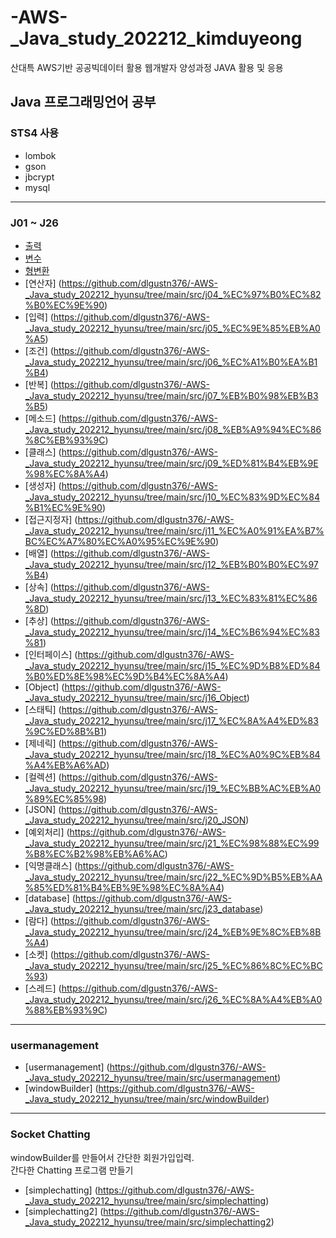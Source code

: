 # -AWS-_Java_study_202212_kimduyeong
산대특 AWS기반 공공빅데이터 활용 웹개발자 양성과정 JAVA 활용 및 응용

## Java 프로그래밍언어 공부
### STS4 사용
* lombok
* gson
* jbcrypt
* mysql

---

### J01 ~ J26
* [출력](https://github.com/dlgustn376/-AWS-_Java_study_202212_hyunsu/tree/main/src/j01_%EC%B6%9C%EB%A0%A5)
* [변수](https://github.com/dlgustn376/-AWS-_Java_study_202212_hyunsu/tree/main/src/j02_%EB%B3%80%EC%88%98)
* [형변환](https://github.com/dlgustn376/-AWS-_Java_study_202212_hyunsu/tree/main/src/j03_%ED%98%95%EB%B3%80%ED%99%98)
* [연산자] (https://github.com/dlgustn376/-AWS-_Java_study_202212_hyunsu/tree/main/src/j04_%EC%97%B0%EC%82%B0%EC%9E%90)
* [입력] (https://github.com/dlgustn376/-AWS-_Java_study_202212_hyunsu/tree/main/src/j05_%EC%9E%85%EB%A0%A5)
* [조건] (https://github.com/dlgustn376/-AWS-_Java_study_202212_hyunsu/tree/main/src/j06_%EC%A1%B0%EA%B1%B4)
* [반복] (https://github.com/dlgustn376/-AWS-_Java_study_202212_hyunsu/tree/main/src/j07_%EB%B0%98%EB%B3%B5)
* [메소드] (https://github.com/dlgustn376/-AWS-_Java_study_202212_hyunsu/tree/main/src/j08_%EB%A9%94%EC%86%8C%EB%93%9C)
* [클래스] (https://github.com/dlgustn376/-AWS-_Java_study_202212_hyunsu/tree/main/src/j09_%ED%81%B4%EB%9E%98%EC%8A%A4)
* [생성자] (https://github.com/dlgustn376/-AWS-_Java_study_202212_hyunsu/tree/main/src/j10_%EC%83%9D%EC%84%B1%EC%9E%90)
* [접근지정자] (https://github.com/dlgustn376/-AWS-_Java_study_202212_hyunsu/tree/main/src/j11_%EC%A0%91%EA%B7%BC%EC%A7%80%EC%A0%95%EC%9E%90)
* [배열] (https://github.com/dlgustn376/-AWS-_Java_study_202212_hyunsu/tree/main/src/j12_%EB%B0%B0%EC%97%B4)
* [상속] (https://github.com/dlgustn376/-AWS-_Java_study_202212_hyunsu/tree/main/src/j13_%EC%83%81%EC%86%8D)
* [추상] (https://github.com/dlgustn376/-AWS-_Java_study_202212_hyunsu/tree/main/src/j14_%EC%B6%94%EC%83%81)
* [인터페이스] (https://github.com/dlgustn376/-AWS-_Java_study_202212_hyunsu/tree/main/src/j15_%EC%9D%B8%ED%84%B0%ED%8E%98%EC%9D%B4%EC%8A%A4)
* [Object] (https://github.com/dlgustn376/-AWS-_Java_study_202212_hyunsu/tree/main/src/j16_Object)
* [스태틱] (https://github.com/dlgustn376/-AWS-_Java_study_202212_hyunsu/tree/main/src/j17_%EC%8A%A4%ED%83%9C%ED%8B%B1)
* [제네릭] (https://github.com/dlgustn376/-AWS-_Java_study_202212_hyunsu/tree/main/src/j18_%EC%A0%9C%EB%84%A4%EB%A6%AD)
* [컬렉션] (https://github.com/dlgustn376/-AWS-_Java_study_202212_hyunsu/tree/main/src/j19_%EC%BB%AC%EB%A0%89%EC%85%98)
* [JSON] (https://github.com/dlgustn376/-AWS-_Java_study_202212_hyunsu/tree/main/src/j20_JSON)
* [예외처리] (https://github.com/dlgustn376/-AWS-_Java_study_202212_hyunsu/tree/main/src/j21_%EC%98%88%EC%99%B8%EC%B2%98%EB%A6%AC)
* [익명클래스] (https://github.com/dlgustn376/-AWS-_Java_study_202212_hyunsu/tree/main/src/j22_%EC%9D%B5%EB%AA%85%ED%81%B4%EB%9E%98%EC%8A%A4)
* [database] (https://github.com/dlgustn376/-AWS-_Java_study_202212_hyunsu/tree/main/src/j23_database)
* [람다] (https://github.com/dlgustn376/-AWS-_Java_study_202212_hyunsu/tree/main/src/j24_%EB%9E%8C%EB%8B%A4)
* [소켓] (https://github.com/dlgustn376/-AWS-_Java_study_202212_hyunsu/tree/main/src/j25_%EC%86%8C%EC%BC%93)
* [스레드] (https://github.com/dlgustn376/-AWS-_Java_study_202212_hyunsu/tree/main/src/j26_%EC%8A%A4%EB%A0%88%EB%93%9C)

---
### usermanagement
* [usermanagement] (https://github.com/dlgustn376/-AWS-_Java_study_202212_hyunsu/tree/main/src/usermanagement)
* [windowBuilder] (https://github.com/dlgustn376/-AWS-_Java_study_202212_hyunsu/tree/main/src/windowBuilder)
---

### Socket Chatting
windowBuilder를 만들어서 간단한 회원가입입력. <br>
간다한 Chatting 프로그램 만들기
* [simplechatting] (https://github.com/dlgustn376/-AWS-_Java_study_202212_hyunsu/tree/main/src/simplechatting)
* [simplechatting2]  (https://github.com/dlgustn376/-AWS-_Java_study_202212_hyunsu/tree/main/src/simplechatting2)
